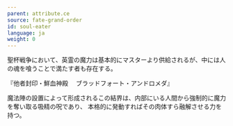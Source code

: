 ```yaml
---
parent: attribute.ce
source: fate-grand-order
id: soul-eater
language: ja
weight: 0
---
```


聖杯戦争において、英霊の魔力は基本的にマスターより供給されるが、中には人の魂を喰うことで満たす者も存在する。

『他者封印・鮮血神殿
　ブラッドフォート・アンドロメダ』

魔法陣の設置によって形成されるこの結界は、内部にいる人間から強制的に魔力を奪い取る吸精の呪であり、
本格的に発動すればその肉体すら融解させる力を持つ。
